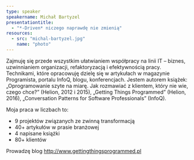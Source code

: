 ```yaml
---
type: speaker
speakername: Michał Bartyzel
presentationtitle: 
  - "*-Driven* niczego naprawdę nie zmienią"
resources:
  - src: "michal-bartyzel.jpg"
    name: "photo"
---
```

Zajmuję się przede wszystkim ułatwianiem współpracy na linii IT – biznes, uzwinnianiem organizacji, refaktoryzacją i efektywnością pracy. Technikami, które opracowuję dzielę się w artykułach w magazynie Programista, portalu InfoQ, blogu, konferencjach. Jestem autorem książek: „Oprogramowanie szyte na miarę. Jak rozmawiać z klientem, który nie wie, czego chce?” (Helion, 2012 i 2015), „Getting Things Programmed” (Helion, 2016), „Conversation Patterns for Software Professionals” (InfoQ).

Moja praca w liczbach to:

- 9 projektów związanych ze zwinną transformacją
- 40+ artykułów w prasie branżowej
- 4 napisane książki
- 80+ klientów

Prowadzę blog http://www.gettingthingsprogrammed.pl
